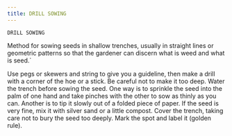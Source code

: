 ```yaml
---
title: DRILL SOWING
---
```

`DRILL SOWING`

Method for sowing seeds in shallow trenches, usually in straight lines or geometric patterns so that the gardener can
discern what is weed and what is seed.`

 Use pegs or skewers and string to give you a guideline,
then make a drill with a corner of the hoe or a stick. Be careful not to make it too deep. Water
the trench before sowing the seed. One way is to sprinkle the seed into the palm of one hand
and take pinches with the other to sow as thinly as you can. Another is to tip it slowly out of a
folded piece of paper. If the seed is very fine, mix it with silver sand or a little compost. Cover
the trench, taking care not to bury the seed too deeply. Mark the spot and label it (golden rule).